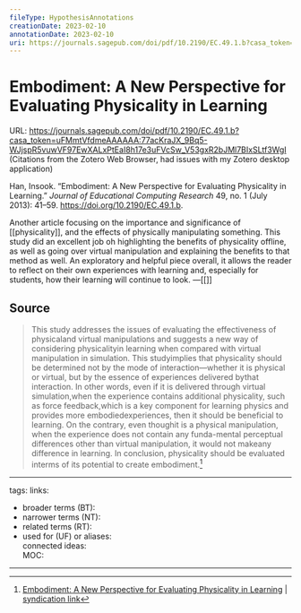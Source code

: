 ```yaml
---
fileType: HypothesisAnnotations
creationDate: 2023-02-10 
annotationDate: 2023-02-10
uri: https://journals.sagepub.com/doi/pdf/10.2190/EC.49.1.b?casa_token=uFMmtVfdmeAAAAAA:77acKraJX_9Bq5-WJjspR5vuwVF97EwXALxPtEaI8h17e3uFVcSw_V53gxR2bJMl7BIxSLtf3WgI
---
```

# Embodiment: A New Perspective for Evaluating Physicality in Learning
URL: https://journals.sagepub.com/doi/pdf/10.2190/EC.49.1.b?casa_token=uFMmtVfdmeAAAAAA:77acKraJX_9Bq5-WJjspR5vuwVF97EwXALxPtEaI8h17e3uFVcSw_V53gxR2bJMl7BIxSLtf3WgI
(Citations from the Zotero Web Browser, had issues with my Zotero desktop application)

Han, Insook. “Embodiment: A New Perspective for Evaluating Physicality in Learning.” _Journal of Educational Computing Research_ 49, no. 1 (July 2013): 41–59. https://doi.org/10.2190/EC.49.1.b.

Another article focusing on the importance and significance of [[physicality]], and the effects of physically manipulating something. This study did an excellent job oh highlighting the benefits of physicality offline, as well as going over virtual manipulation and explaining the benefits to that method as well. An exploratory and helpful piece overall, it allows the reader to reflect on their own experiences with learning and, especially for students, how their learning will continue to look.
&mdash;[[]]

## Source 
> This study addresses the issues of evaluating the effectiveness of physicaland virtual manipulations and suggests a new way of considering physicalityin learning when compared with virtual manipulation in simulation. This studyimplies that physicality should be determined not by the mode of interaction—whether it is physical or virtual, but by the essence of experiences delivered bythat interaction. In other words, even if it is delivered through virtual simulation,when the experience contains additional physicality, such as force feedback,which is a key component for learning physics and provides more embodiedexperiences, then it should be beneficial to learning. On the contrary, even thoughit is a physical manipulation, when the experience does not contain any funda-mental perceptual differences other than virtual manipulation, it would not makeany difference in learning. In conclusion, physicality should be evaluated interms of its potential to create embodiment.[^1]

[^1]: [Embodiment: A New Perspective for Evaluating Physicality in Learning](https://journals.sagepub.com/doi/pdf/10.2190/EC.49.1.b?casa_token=uFMmtVfdmeAAAAAA:77acKraJX_9Bq5-WJjspR5vuwVF97EwXALxPtEaI8h17e3uFVcSw_V53gxR2bJMl7BIxSLtf3WgI) | [syndication link](Atomic%20Note%201.md) 

---
tags: 
links:  
- broader terms (BT):  
- narrower terms (NT):  
- related terms (RT):  
- used for (UF) or aliases:  
connected ideas:  
MOC:  

---
